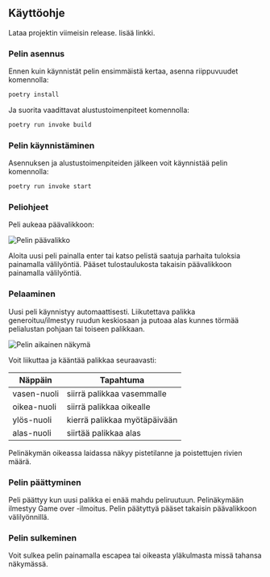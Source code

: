 ## Käyttöohje

Lataa projektin viimeisin release. lisää linkki.


### Pelin asennus


Ennen kuin käynnistät pelin ensimmäistä kertaa, asenna riippuvuudet komennolla:

```bash
poetry install
```
Ja suorita vaadittavat alustustoimenpiteet komennolla:

```bash
poetry run invoke build
```

### Pelin käynnistäminen


Asennuksen ja alustustoimenpiteiden jälkeen voit käynnistää pelin komennolla:

```bash
poetry run invoke start
```

### Peliohjeet


Peli aukeaa päävalikkoon:

![Pelin päävalikko](.kuvat/paavalikko.png)

Aloita uusi peli painalla enter tai katso pelistä saatuja parhaita tuloksia painamalla välilyöntiä. Pääset tulostaulukosta takaisin päävalikkoon painamalla välilyöntiä.

### Pelaaminen


Uusi peli käynnistyy automaattisesti. Liikutettava palikka generoituu/ilmestyy ruudun keskiosaan ja putoaa alas kunnes törmää pelialustan pohjaan tai toiseen palikkaan.

![Pelin aikainen näkymä](.kuvat/pelinakyma.png)

Voit liikuttaa ja kääntää palikkaa seuraavasti:

| Näppäin | Tapahtuma |
|---------|-----------|
| vasen-nuoli | siirrä palikkaa vasemmalle |
| oikea-nuoli | siirrä palikkaa oikealle |
| ylös-nuoli | kierrä palikkaa myötäpäivään |
| alas-nuoli | siirtää palikkaa alas |

Pelinäkymän oikeassa laidassa näkyy pistetilanne ja poistettujen rivien määrä.

### Pelin päättyminen


Peli päättyy kun uusi palikka ei enää mahdu peliruutuun. Pelinäkymään ilmestyy Game over -ilmoitus. Pelin päätyttyä pääset takaisin päävalikkoon välilyönnillä.

### Pelin sulkeminen


Voit sulkea pelin painamalla escapea tai oikeasta yläkulmasta missä tahansa näkymässä.
